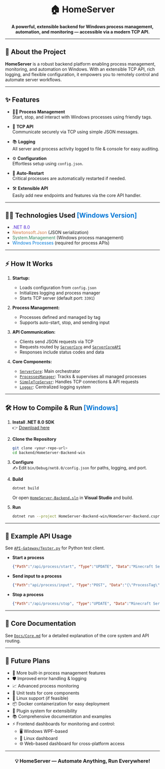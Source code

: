 <div align="center">
  
# 🏠 HomeServer
      
**A powerful, extensible backend for Windows process management,<br/> automation, and monitoring — accessible via a modern TCP API.**

</div>

---

## 🚀 About the Project

**HomeServer** is a robust backend platform enabling process management, monitoring, and automation on Windows. With an extensible TCP API, rich logging, and flexible configuration, it empowers you to remotely control and automate server workflows.

---

## ✨ Features

- 🧑‍💻 **Process Management**  
  Start, stop, and interact with Windows processes using friendly tags.

- 🔌 **TCP API**  
  Communicate securely via TCP using simple JSON messages.

- 📚 **Logging**  
  All server and process activity logged to file & console for easy auditing.

- ⚙️ **Configuration**  
  Effortless setup using `config.json`.

- 🔄 **Auto-Restart**  
  Critical processes are automatically restarted if needed.

- 🛠️ **Extensible API**  
  Easily add new endpoints and features via the core API handler.

---

## 🧑‍💻 Technologies Used <span style="color: #0078D7;">[Windows Version]</span>

- <span style="color: #512BD4;">.NET 8.0</span>  
- <span style="color: #D17A45;">Newtonsoft.Json</span> (JSON serialization)  
- <span style="color: #2F855A;">System.Management</span> (Windows process management)  
- <span style="color: #0078D7;">Windows Processes</span> (required for process APIs)  

---

## ⚡ How It Works

1. **Startup:**  
   - Loads configuration from `config.json`
   - Initializes logging and process manager
   - Starts TCP server (default port: `3391`)

2. **Process Management:**  
   - Processes defined and managed by tag  
   - Supports auto-start, stop, and sending input

3. **API Communication:**  
   - Clients send JSON requests via TCP  
   - Requests routed by [`ServerCore`](Core/ServerCore.cs) and [`ServerCoreAPI`](Core/ServerCoreAPI.cs)  
   - Responses include status codes and data

4. **Core Components:**  
   - [`ServerCore`](Core/ServerCore.cs): Main orchestrator  
   - [`ProcessesManager`](ProcessesManager.cs): Tracks & supervises all managed processes  
   - [`SimpleTcpServer`](Communication/SimpleTcpServer.cs): Handles TCP connections & API requests  
   - [`Logger`](Logger.cs): Centralized logging system  

---

## 🛠️ How to Compile & Run <span style="color:#0078D7;">[Windows]</span>

1. **Install .NET 8.0 SDK**  
   👉 [Download here](https://dotnet.microsoft.com/download/dotnet/8.0)

2. **Clone the Repository**

   ```sh
   git clone <your-repo-url>
   cd backend/HomeServer-Backend-win
   ```

3. **Configure**  
   ✍️ Edit `bin/Debug/net8.0/config.json` for paths, logging, and port.

4. **Build**

   ```sh
   dotnet build
   ```
   Or open [`HomeServer-Backend.sln`](HomeServer-Backend.sln) in **Visual Studio** and build.

5. **Run**

   ```sh
   dotnet run --project HomeServer-Backend-win/HomeServer-Backend.csproj
   ```

---

## 📡 Example API Usage

See [`API-Gateway/Tester.py`](../API-Gateway/Tester.py) for Python test client.

- **Start a process**
  ```json
  {"Path":"/api/process/start", "Type":"UPDATE", "Data":"Minecraft Server"}
  ```
- **Send input to a process**
  ```json
  {"Path":"api/process/input", "Type":"POST", "Data":"{\"ProcessTag\": \"Minecraft Server\", \"Input\": \"say hello API\"}"}
  ```
- **Stop a process**
  ```json
  {"Path":"/api/process/stop", "Type":"UPDATE", "Data":"Minecraft Server"}
  ```

---

## 📖 Core Documentation

See [`Docs/Core.md`](Docs/Core.md) for a detailed explanation of the core system and API routing.

---

## 🌱 Future Plans

- 🚀 More built-in process management features
- 🛡️ Improved error handling & logging
- 📈 Advanced process monitoring
- 🧪 Unit tests for core components
- 🐧 Linux support (if feasible)
- 📦 Docker containerization for easy deployment
- 🔌 Plugin system for extensibility
- 📚 Comprehensive documentation and examples
- ⚡ Frontend dashboards for monitoring and control:
  - 🖥️ Windows WPF-based
  - 🐧 Linux dashboard
  - 🌐 Web-based dashboard for cross-platform access

---

<div align="center">

### 💡 **HomeServer — Automate Anything, Run Everywhere!**

</div>
